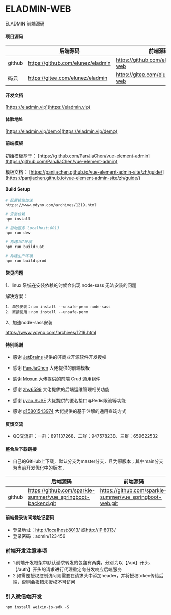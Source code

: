 # ELADMIN-WEB

ELADMIN 前端源码

#### 项目源码

|     |   后端源码  |   前端源码  |
|---  |--- | --- |
|  github   |  <https://github.com/elunez/eladmin>   |  <https://github.com/elunez/eladmin-web>   |
|  码云   |  <https://gitee.com/elunez/eladmin>   |  <https://gitee.com/elunez/eladmin-web>   |

#### 开发文档

[https://eladmin.vip](https://eladmin.vip)

#### 体验地址

[https://eladmin.vip/demo](https://eladmin.vip/demo)

#### 前端模板

初始模板基于： [https://github.com/PanJiaChen/vue-element-admin](https://github.com/PanJiaChen/vue-element-admin)

模板文档： [https://panjiachen.github.io/vue-element-admin-site/zh/guide/](https://panjiachen.github.io/vue-element-admin-site/zh/guide/)

#### Build Setup

``` bash
# 配置镜像加速
https://www.ydyno.com/archives/1219.html

# 安装依赖
npm install

# 启动服务 localhost:8013
npm run dev

# 构建UAT环境
npm run build:uat

# 构建生产环境
npm run build:prod
```

#### 常见问题

1、linux 系统在安装依赖的时候会出现 node-sass 无法安装的问题

解决方案：

```
1. 单独安装：npm install --unsafe-perm node-sass 
2. 直接使用：npm install --unsafe-perm
```

2、加速node-sass安装

<https://www.ydyno.com/archives/1219.html>

#### 特别鸣谢

- 感谢 [JetBrains](https://www.jetbrains.com/) 提供的非商业开源软件开发授权

- 感谢 [PanJiaChen](https://github.com/PanJiaChen/vue-element-admin) 大佬提供的前端模板

- 感谢 [Moxun](https://github.com/moxun1639) 大佬提供的前端 Crud 通用组件

- 感谢 [zhy6599](https://gitee.com/zhy6599) 大佬提供的后端运维管理相关功能

- 感谢 [j.yao.SUSE](https://github.com/everhopingandwaiting) 大佬提供的匿名接口与Redis限流等功能

- 感谢 [d15801543974](https://github.com/d15801543974) 大佬提供的基于注解的通用查询方式

#### 反馈交流

- QQ交流群：一群：891137268、二群：947578238、三群：659622532

#### 整合后下载链接

- 自己的GitHub上下载，默认分支为master分支，且为原版本；其中main分支为当前开发优化中的版本，

|     |   后端源码  |   前端源码  |
|---  |--- | --- |
|  github   |  <https://github.com/sparkle-summer/vue_springboot-backend.git>   |  <https://github.com/sparkle-summer/vue_springboot-web.git>   |

#### 前端登录访问地址记密码

- 登录地址：<http://localhost:8013/> 或<http://IP:8013/>
- 登录密码：admin/123456

### 前端开发注意事项

- 1.前端开发框架中默认请求转发的包含有两类，分别为以【/api】开头、【/auth】开头的请求进行代理重定向分发响应后端服务
- 2.如需要授权控制访问则需要在请求头中添加header，并将授权token传给后端，否则会报错未授权不可访问

### 引入微信端开发

```
npm install weixin-js-sdk -S
```
